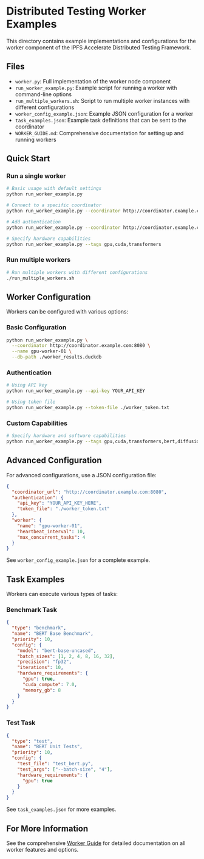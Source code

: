 # Distributed Testing Worker Examples

This directory contains example implementations and configurations for the worker component of the IPFS Accelerate Distributed Testing Framework.

## Files

- `worker.py`: Full implementation of the worker node component
- `run_worker_example.py`: Example script for running a worker with command-line options
- `run_multiple_workers.sh`: Script to run multiple worker instances with different configurations
- `worker_config_example.json`: Example JSON configuration for a worker
- `task_examples.json`: Example task definitions that can be sent to the coordinator
- `WORKER_GUIDE.md`: Comprehensive documentation for setting up and running workers

## Quick Start

### Run a single worker

```bash
# Basic usage with default settings
python run_worker_example.py

# Connect to a specific coordinator
python run_worker_example.py --coordinator http://coordinator.example.com:8080

# Add authentication
python run_worker_example.py --coordinator http://coordinator.example.com:8080 --api-key YOUR_API_KEY

# Specify hardware capabilities
python run_worker_example.py --tags gpu,cuda,transformers
```

### Run multiple workers

```bash
# Run multiple workers with different configurations
./run_multiple_workers.sh
```

## Worker Configuration

Workers can be configured with various options:

### Basic Configuration

```bash
python run_worker_example.py \
  --coordinator http://coordinator.example.com:8080 \
  --name gpu-worker-01 \
  --db-path ./worker_results.duckdb
```

### Authentication

```bash
# Using API key
python run_worker_example.py --api-key YOUR_API_KEY

# Using token file
python run_worker_example.py --token-file ./worker_token.txt
```

### Custom Capabilities

```bash
# Specify hardware and software capabilities
python run_worker_example.py --tags gpu,cuda,transformers,bert,diffusion
```

## Advanced Configuration

For advanced configurations, use a JSON configuration file:

```json
{
  "coordinator_url": "http://coordinator.example.com:8080",
  "authentication": {
    "api_key": "YOUR_API_KEY_HERE",
    "token_file": "./worker_token.txt"
  },
  "worker": {
    "name": "gpu-worker-01",
    "heartbeat_interval": 10,
    "max_concurrent_tasks": 4
  }
}
```

See `worker_config_example.json` for a complete example.

## Task Examples

Workers can execute various types of tasks:

### Benchmark Task

```json
{
  "type": "benchmark",
  "name": "BERT Base Benchmark",
  "priority": 10,
  "config": {
    "model": "bert-base-uncased",
    "batch_sizes": [1, 2, 4, 8, 16, 32],
    "precision": "fp32",
    "iterations": 10,
    "hardware_requirements": {
      "gpu": true,
      "cuda_compute": 7.0,
      "memory_gb": 8
    }
  }
}
```

### Test Task

```json
{
  "type": "test",
  "name": "BERT Unit Tests",
  "priority": 10,
  "config": {
    "test_file": "test_bert.py",
    "test_args": ["--batch-size", "4"],
    "hardware_requirements": {
      "gpu": true
    }
  }
}
```

See `task_examples.json` for more examples.

## For More Information

See the comprehensive [Worker Guide](WORKER_GUIDE.md) for detailed documentation on all worker features and options.